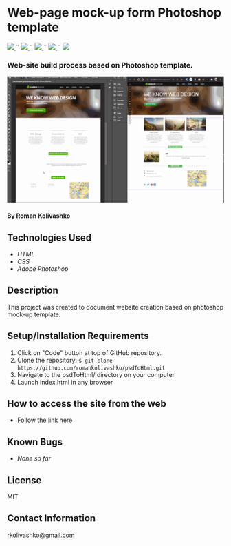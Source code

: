 # Web-page mock-up form Photoshop template

<html>
<!-- Project Shields -->
    <p align="left">
        <a href="https://github.com/romankolivashko/psdToHtml">
            <img src="https://img.shields.io/github/repo-size/romankolivashko/psdToHtml?style=plastic">
        </a>
		  ¨
        <a href="https://github.com/romankolivashko/psdToHtml/commits/main">
            <img src="https://img.shields.io/github/last-commit/romankolivashko/psdToHtml?color=yellow&style=plastic">
        </a>
        ¨
        <a href="https://github.com/romankolivashko/psdToHtml/stargazers">
            <img src="https://img.shields.io/github/stars/romankolivashko/psdToHtml?color=yellow&style=plastic">
        </a>
        ¨
        <a href="https://github.com/romankolivashko/psdToHtml/issues">
           <img src="https://img.shields.io/github/issues/romankolivashko/psdToHtml?color=yellow&style=plastic">
        </a>
        ¨
        <a href="https://linkedin.com/in/rkolivashko">
            <img src="https://img.shields.io/badge/-LinkedIn-black.svg?style=plastic&logo=linkedin&colorB=2867B2">
        </a>
    </p> 
</html>

### Web-site build process based on Photoshop template.

![](./images/psdToHtml.gif)

#### By Roman Kolivashko

## Technologies Used

* _HTML_
* _CSS_
* _Adobe Photoshop_

## Description
This project was created to document website creation based on photoshop mock-up template.

## Setup/Installation Requirements

1. Click on "Code" button at top of GitHub repository. 
2. Clone the repository: `$ git clone https://github.com/romankolivashko/psdToHtml.git`
3. Navigate to the psdToHtml/ directory on your computer
4. Launch index.html in any browser 

## How to access the site from the web
* Follow the link [here](https://stoic-gates-2c71b0.netlify.app/)
## Known Bugs

* _None so far_

## License
MIT
## Contact Information
rkolivashko@gmail.com